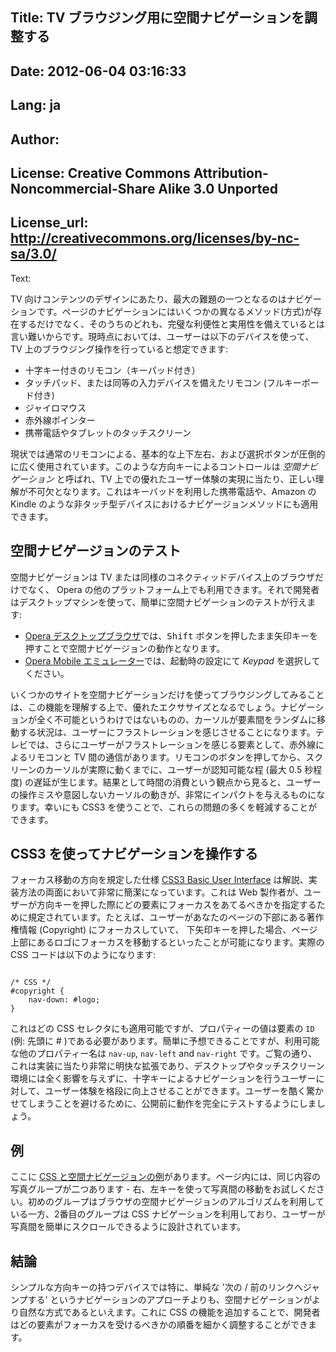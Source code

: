 Title: TV ブラウジング用に空間ナビゲーションを調整する
----
Date: 2012-06-04 03:16:33
----
Lang: ja
----
Author: 
----
License: Creative Commons Attribution-Noncommercial-Share Alike 3.0 Unported
----
License_url: http://creativecommons.org/licenses/by-nc-sa/3.0/
----
Text:

<p>TV 向けコンテンツのデザインにあたり、最大の難題の一つとなるのはナビゲーションです。ページのナビゲーションにはいくつかの異なるメソッド(方式)が存在するだけでなく、そのうちのどれも、完璧な利便性と実用性を備えているとは言い難いからです。現時点においては、ユーザーは以下のデバイスを使って、TV 上のブラウジング操作を行っていると想定できます:</p>

<ul>
    <li>十字キー付きのリモコン（キーパッド付き）</li>
    <li>タッチパッド、または同等の入力デバイスを備えたリモコン (フルキーボード付き)</li>
    <li>ジャイロマウス</li>
    <li>赤外線ポインター</li>
    <li>携帯電話やタブレットのタッチスクリーン</li>
</ul>

<p>現状では通常のリモコンによる、基本的な上下左右、および選択ボタンが圧倒的に広く使用されています。このような方向キーによるコントロールは <dfn>空間ナビゲーション</dfn> と呼ばれ、TV 上での優れたユーザー体験の実現に当たり、正しい理解が不可欠となります。これはキーバッドを利用した携帯電話や、Amazon の Kindle のような非タッチ型デバイスにおけるナビゲージョンメソッドにも適用できます。</p>

<h2>空間ナビゲージョンのテスト</h2>

<p>空間ナビゲージョンは TV または同様のコネクティッドデバイス上のブラウザだけでなく、 Opera の他のプラットフォーム上でも利用できます。それで開発者はデスクトップマシンを使って、簡単に空間ナビゲーションのテストが行えます:</p>

<ul>
    <li><a href="http://www.opera.com/browser/">Opera デスクトップブラウザ</a>では、<kbd>Shift</kbd> ボタンを押したまま矢印キーを押すことで空間ナビゲージョンの動作となります。</li>
    <li><a href="http://www.opera.com/developer/tools/mobile/">Opera Mobile エミュレーター</a>では、起動時の設定にて <i>Keypad</i> を選択してください。</li>
</ul>

<p>いくつかのサイトを空間ナビゲーションだけを使ってブラウジングしてみることは、この機能を理解する上で、優れたエクササイズとなるでしょう。ナビゲーションが全く不可能というわけではないものの、カーソルが要素間をランダムに移動する状況は、ユーザーにフラストレーションを感じさせることになります。テレビでは、さらにユーザーがフラストレーションを感じる要素として、赤外線によるリモコンと TV 間の通信があります。リモコンのボタンを押してから、スクリーンのカーソルが実際に動くまでに、ユーザーが認知可能な程 (最大 0.5 秒程度) の遅延が生じます。結果として時間の消費という観点から見ると、ユーザーの操作ミスや意図しないカーソルの動きが、非常にインパクトを与えるものになります。幸いにも CSS3 を使うことで、これらの問題の多くを軽減することができます。</p>

<h2>CSS3 を使ってナビゲーションを操作する</h2>

<p>フォーカス移動の方向を規定した仕様 <a href="http://www.w3.org/TR/css3-ui/#nav-dir">CSS3 Basic User Interface</a> は解説、実装方法の両面において非常に簡潔になっています。これは Web 製作者が、ユーザーが方向キーを押した際にどの要素にフォーカスをあてるべきかを指定するために規定されています。たとえば、ユーザーがあなたのページの下部にある著作権情報 (Copyright) にフォーカスしていて、 下矢印キーを押した場合、ページ上部にあるロゴにフォーカスを移動するといったことが可能になります。実際の CSS コードは以下のようになります:</p>

<pre><code>
/* CSS */
#copyright {
    nav-down: #logo;
}
</code></pre>

<p>これはどの CSS セレクタにも適用可能ですが、プロパティーの値は要素の <code>ID</code> (例: 先頭に # )である必要があります。簡単に予想できることですが、利用可能な他のプロパティー名は <code>nav-up</code>, <code>nav-left</code> and <code>nav-right</code> です。ご覧の通り、これは実装に当たり非常に明快な拡張であり、デスクトップやタッチスクリーン環境には全く影響を与えずに、十字キーによるナビゲーションを行うユーザーに対して、ユーザー体験を格段に向上させることができます。ユーザーを酷く驚かせてしまうことを避けるために、公開前に動作を完全にテストするようにしましょう。</p>

<h2>例</h2>

<p>ここに <a href="http://people.opera.com/danield/css3/navdir/">CSS と空間ナビゲージョンの例</a>があります。ページ内には、同じ内容の写真グループが二つあります - 右、左キーを使って写真間の移動をお試しください。初めのグループはブラウザの空間ナビゲージョンのアルゴリズムを利用している一方、2番目のグループは CSS ナビゲーションを利用しており、ユーザーが写真間を簡単にスクロールできるように設計されています。</p>

<h2>結論</h2>

<p>シンプルな方向キーの持つデバイスでは特に、単純な &#39;次の / 前のリンクへジャンプする&#39; というナビゲーションのアプローチよりも、空間ナビゲーションがより自然な方式であるといえます。これに CSS の機能を追加することで、開発者はどの要素がフォーカスを受けるべきかの順番を細かく調整することができます。</p>
